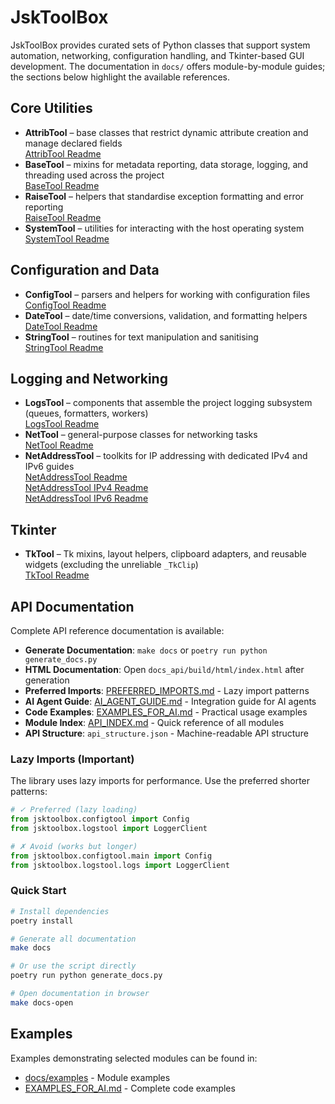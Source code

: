 # JskToolBox

JskToolBox provides curated sets of Python classes that support system automation, networking,
configuration handling, and Tkinter-based GUI development. The documentation in `docs/` offers
module-by-module guides; the sections below highlight the available references.

## Core Utilities

- **AttribTool** – base classes that restrict dynamic attribute creation and manage declared fields  
  [AttribTool Readme](https://github.com/Szumak75/JskToolBox/blob/master/docs/AttribTool.md)
- **BaseTool** – mixins for metadata reporting, data storage, logging, and threading used across the project  
  [BaseTool Readme](https://github.com/Szumak75/JskToolBox/blob/master/docs/BaseTool.md)
- **RaiseTool** – helpers that standardise exception formatting and error reporting  
  [RaiseTool Readme](https://github.com/Szumak75/JskToolBox/blob/master/docs/RaiseTool.md)
- **SystemTool** – utilities for interacting with the host operating system  
  [SystemTool Readme](https://github.com/Szumak75/JskToolBox/blob/master/docs/SystemTool.md)

## Configuration and Data

- **ConfigTool** – parsers and helpers for working with configuration files  
  [ConfigTool Readme](https://github.com/Szumak75/JskToolBox/blob/master/docs/ConfigTool.md)
- **DateTool** – date/time conversions, validation, and formatting helpers  
  [DateTool Readme](https://github.com/Szumak75/JskToolBox/blob/master/docs/DateTool.md)
- **StringTool** – routines for text manipulation and sanitising  
  [StringTool Readme](https://github.com/Szumak75/JskToolBox/blob/master/docs/StringTool.md)

## Logging and Networking

- **LogsTool** – components that assemble the project logging subsystem (queues, formatters, workers)  
  [LogsTool Readme](https://github.com/Szumak75/JskToolBox/blob/master/docs/LogsTool.md)
- **NetTool** – general-purpose classes for networking tasks  
  [NetTool Readme](https://github.com/Szumak75/JskToolBox/blob/master/docs/NetTool.md)
- **NetAddressTool** – toolkits for IP addressing with dedicated IPv4 and IPv6 guides  
  [NetAddressTool Readme](https://github.com/Szumak75/JskToolBox/blob/master/docs/NetAddressTool.md)  
  [NetAddressTool IPv4 Readme](https://github.com/Szumak75/JskToolBox/blob/master/docs/NetAddressTool4.md)  
  [NetAddressTool IPv6 Readme](https://github.com/Szumak75/JskToolBox/blob/master/docs/NetAddressTool6.md)

## Tkinter

- **TkTool** – Tk mixins, layout helpers, clipboard adapters, and reusable widgets (excluding the unreliable `_TkClip`)  
  [TkTool Readme](https://github.com/Szumak75/JskToolBox/blob/master/docs/TkTool.md)

## API Documentation

Complete API reference documentation is available:

- **Generate Documentation**: `make docs` or `poetry run python generate_docs.py`
- **HTML Documentation**: Open `docs_api/build/html/index.html` after generation
- **Preferred Imports**: [PREFERRED_IMPORTS.md](PREFERRED_IMPORTS.md) - Lazy import patterns
- **AI Agent Guide**: [AI_AGENT_GUIDE.md](AI_AGENT_GUIDE.md) - Integration guide for AI agents
- **Code Examples**: [EXAMPLES_FOR_AI.md](EXAMPLES_FOR_AI.md) - Practical usage examples
- **Module Index**: [API_INDEX.md](API_INDEX.md) - Quick reference of all modules
- **API Structure**: `api_structure.json` - Machine-readable API structure

### Lazy Imports (Important)

The library uses lazy imports for performance. Use the preferred shorter patterns:

```python
# ✓ Preferred (lazy loading)
from jsktoolbox.configtool import Config
from jsktoolbox.logstool import LoggerClient

# ✗ Avoid (works but longer)
from jsktoolbox.configtool.main import Config
from jsktoolbox.logstool.logs import LoggerClient
```

### Quick Start

```bash
# Install dependencies
poetry install

# Generate all documentation
make docs

# Or use the script directly
poetry run python generate_docs.py

# Open documentation in browser
make docs-open
```

## Examples

Examples demonstrating selected modules can be found in:
- [docs/examples](https://github.com/Szumak75/JskToolBox/tree/master/docs/examples) - Module examples
- [EXAMPLES_FOR_AI.md](EXAMPLES_FOR_AI.md) - Complete code examples

